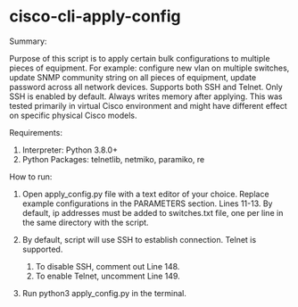 # cisco-cli-apply-config

Summary:

Purpose of this script is to apply certain bulk configurations to multiple pieces of equipment. For example: configure
new vlan on multiple switches, update SNMP community string on all pieces of equipment, update password across all
network devices. Supports both SSH and Telnet. Only SSH is enabled by default. Always writes memory after applying. 
This was tested primarily in virtual Cisco environment and might have different effect on specific physical Cisco models.


Requirements:

1) Interpreter: Python 3.8.0+
2) Python Packages: telnetlib, netmiko, paramiko, re

How to run:

1) Open apply_config.py file with a text editor of your choice. Replace example configurations in the PARAMETERS
   section. Lines 11-13. By default, ip addresses must be added to switches.txt file, one per line in the same directory
   with the script.
   

2) By default, script will use SSH to establish connection. Telnet is supported.
    1) To disable SSH, comment out Line 148.
    2) To enable Telnet, uncomment Line 149.
   

3) Run python3 apply_config.py in the terminal.